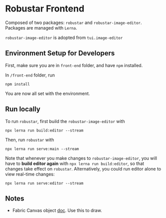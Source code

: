 # Robustar Frontend

Composed of two packages: `robustar` and `robustar-image-editor`. Packages are managed with `Lerna`.

`robustar-image-editor` is adopted from `tui.image-editor`

## Environment Setup for Developers

First, make sure you are in `front-end` folder, and have `npm` installed.

In `/front-end` folder, run

```
npm install
```

You are now all set with the environment.

## Run locally

To run `robustar`, first build the `robustar-image-editor` with

```
npx lerna run build:editor --stream
```

Then, run `robustar` with

```
npx lerna run serve:main --stream
```

Note that whenever you make changes to `robustar-image-editor`, you will have to **build editor again** with `npx lerna run build:editor`, so that changes take effect on `robustar`. Alternatively, you could run editor alone to view real-time changes:

```
npx lerna run serve:editor --stream
```

## Notes

- Fabric Canvas object [doc](http://fabricjs.com/docs/fabric.Canvas.html#toCanvasElement). Use this to draw.
